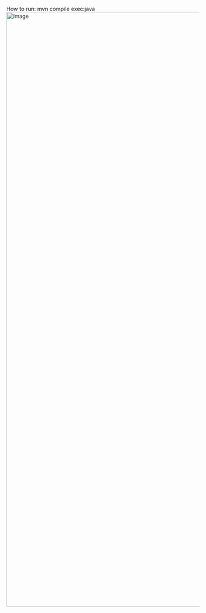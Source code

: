 How to run:
mvn compile exec:java
<img width="1552" alt="image" src="https://github.com/l1006986533/20231216/assets/74593601/a40b641a-8bf8-4300-948f-da63dcc6fcb5">
